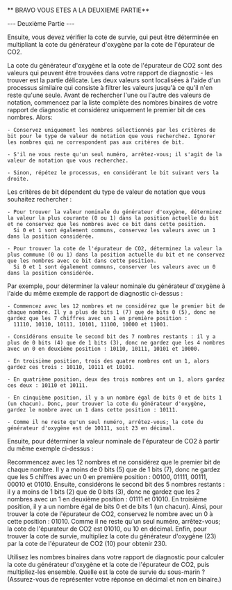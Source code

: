 ** BRAVO VOUS ETES A LA DEUXIEME PARTIE**


--- Deuxième Partie ---

Ensuite, vous devez vérifier la cote de survie, qui peut être déterminée en multipliant la cote du générateur d'oxygène par la cote de l'épurateur de CO2.

La cote du générateur d'oxygène et la cote de l'épurateur de CO2 sont des valeurs qui peuvent être trouvées dans votre rapport de diagnostic - les trouver est la partie délicate. 
Les deux valeurs sont localisées à l'aide d'un processus similaire qui consiste à filtrer les valeurs jusqu'à ce qu'il n'en reste qu'une seule. Avant de rechercher l'une ou l'autre des valeurs de notation, 
commencez par la liste complète des nombres binaires de votre rapport de diagnostic et considérez uniquement le premier bit de ces nombres. Alors:

    - Conservez uniquement les nombres sélectionnés par les critères de bit pour le type de valeur de notation que vous recherchez. Ignorer les nombres qui ne correspondent pas aux critères de bit.
    
    - S'il ne vous reste qu'un seul numéro, arrêtez-vous; il s'agit de la valeur de notation que vous recherchez.
    
    - Sinon, répétez le processus, en considérant le bit suivant vers la droite.

Les critères de bit dépendent du type de valeur de notation que vous souhaitez rechercher :

    - Pour trouver la valeur nominale du générateur d'oxygène, déterminez la valeur la plus courante (0 ou 1) dans la position actuelle du bit et ne conservez que les nombres avec ce bit dans cette position. 
      Si 0 et 1 sont également communs, conservez les valeurs avec un 1 dans la position considérée.

    - Pour trouver la cote de l'épurateur de CO2, déterminez la valeur la plus commune (0 ou 1) dans la position actuelle du bit et ne conservez que les nombres avec ce bit dans cette position. 
      Si 0 et 1 sont également communs, conserver les valeurs avec un 0 dans la position considérée.

Par exemple, pour déterminer la valeur nominale du générateur d'oxygène à l'aide du même exemple de rapport de diagnostic ci-dessus :

    - Commencez avec les 12 nombres et ne considérez que le premier bit de chaque nombre. Il y a plus de bits 1 (7) que de bits 0 (5), donc ne gardez que les 7 chiffres avec un 1 en première position : 
      11110, 10110, 10111, 10101, 11100, 10000 et 11001.

    - Considérons ensuite le second bit des 7 nombres restants : il y a plus de 0 bits (4) que de 1 bits (3), donc ne gardez que les 4 nombres avec un 0 en deuxième position : 10110, 10111, 10101 et 10000.

    - En troisième position, trois des quatre nombres ont un 1, alors gardez ces trois : 10110, 10111 et 10101.

    - En quatrième position, deux des trois nombres ont un 1, alors gardez ces deux : 10110 et 10111.

    - En cinquième position, il y a un nombre égal de bits 0 et de bits 1 (un chacun). Donc, pour trouver la cote du générateur d'oxygène, gardez le nombre avec un 1 dans cette position : 10111.
    
    - Comme il ne reste qu'un seul numéro, arrêtez-vous; la cote du générateur d'oxygène est de 10111, soit 23 en décimal.
Ensuite, pour déterminer la valeur nominale de l'épurateur de CO2 à partir du même exemple ci-dessus :

Recommencez avec les 12 nombres et ne considérez que le premier bit de chaque nombre. Il y a moins de 0 bits (5) que de 1 bits (7), donc ne gardez que les 5 chiffres avec un 0 en première position : 
00100, 01111, 00111, 00010 et 01010.
Ensuite, considérons le second bit des 5 nombres restants : il y a moins de 1 bits (2) que de 0 bits (3), donc ne gardez que les 2 nombres avec un 1 en deuxième position : 01111 et 01010.
En troisième position, il y a un nombre égal de bits 0 et de bits 1 (un chacun). Ainsi, pour trouver la cote de l'épurateur de CO2, conservez le nombre avec un 0 à cette position : 01010.
Comme il ne reste qu'un seul numéro, arrêtez-vous; la cote de l'épurateur de CO2 est 01010, ou 10 en décimal.
Enfin, pour trouver la cote de survie, multipliez la cote du générateur d'oxygène (23) par la cote de l'épurateur de CO2 (10) pour obtenir 230.

Utilisez les nombres binaires dans votre rapport de diagnostic pour calculer la cote du générateur d'oxygène et la cote de l'épurateur de CO2, puis multipliez-les ensemble. Quelle est la cote de survie du sous-marin ? (Assurez-vous de représenter votre réponse en décimal et non en binaire.)
